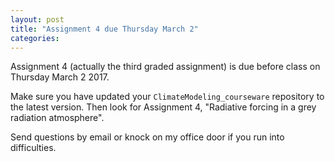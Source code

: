 ```yaml
---
layout: post
title: "Assignment 4 due Thursday March 2"
categories:
---
```


Assignment 4 (actually the third graded assignment) is due before class on Thursday March 2 2017.

Make sure you have updated your `ClimateModeling_courseware` repository to the latest version. Then look for Assignment 4, "Radiative forcing in a grey radiation atmosphere".

Send questions by email or knock on my office door if you run into difficulties.
